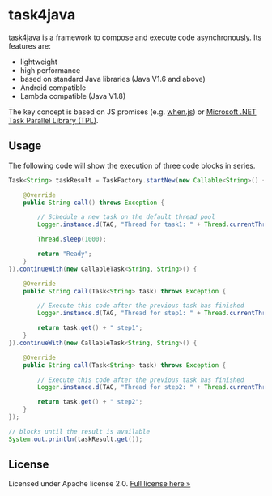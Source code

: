 task4java
=========

task4java is a framework to compose and execute code asynchronously. Its features are:

* lightweight
* high performance
* based on standard Java libraries (Java V1.6 and above)
* Android compatible
* Lambda compatible (Java V1.8)

The key concept is based on JS promises (e.g. [when.js](https://github.com/cujojs/when)) or [Microsoft .NET Task Parallel Library (TPL)](http://msdn.microsoft.com/de-de/library/dd460717(v=vs.110).aspx). 

Usage
-----

The following code will show the execution of three code blocks in series.

```Java
Task<String> taskResult = TaskFactory.startNew(new Callable<String>() {

	@Override
	public String call() throws Exception {

		// Schedule a new task on the default thread pool
		Logger.instance.d(TAG, "Thread for task1: " + Thread.currentThread().getId());

		Thread.sleep(1000);

		return "Ready";
	}
}).continueWith(new CallableTask<String, String>() {

	@Override
	public String call(Task<String> task) throws Exception {

		// Execute this code after the previous task has finished
		Logger.instance.d(TAG, "Thread for step1: " + Thread.currentThread().getId());

		return task.get() + " step1";
	}
}).continueWith(new CallableTask<String, String>() {

	@Override
	public String call(Task<String> task) throws Exception {

		// Execute this code after the previous task has finished
		Logger.instance.d(TAG, "Thread for step2: " + Thread.currentThread().getId());

		return task.get() + " step2";
	}
});

// blocks until the result is available
System.out.println(taskResult.get());
```

License
-------

Licensed under Apache license 2.0. [Full license here &raquo;](LICENSE)
